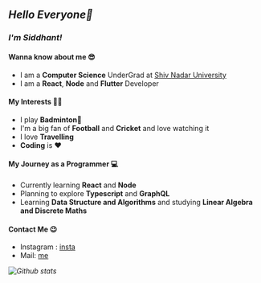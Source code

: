 ## _Hello Everyone👋_

### _I'm Siddhant!_ ###

#### Wanna know about me 😎 ####
* I am a **Computer Science** UnderGrad at [Shiv Nadar University](https://www.snu.edu.in/)
* I am a **React**, **Node** and **Flutter** Developer

#### My Interests 👨‍💻 ####
* I play **Badminton**🏸
* I'm a big fan of **Football** and **Cricket** and love watching it
* I love **Travelling**
* **Coding** is ❤

#### My Journey as a Programmer 💻 ####
* Currently learning **React** and **Node**
* Planning to explore **Typescript** and **GraphQL**
* Learning **Data Structure and Algorithms** and studying **Linear Algebra and Discrete Maths**

#### Contact Me 😉 ####
* Instagram : [insta](https://www.instagram.com/__siddhant.mittal__/)
* Mail: [me](mailto:siddhantmittal2001@gmail.com?subject=GitHub)

_![Github stats](https://github-readme-stats.vercel.app/api?username=siddhantmittal024)_

